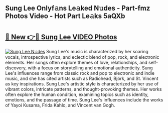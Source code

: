 ## Sung Lee Onlyf𝚊ns Le𝚊ked N𝚞des - Part-fmz Photos Video - Hot Part Le𝚊ks 5aQXb

# <h2><a href="http://ac26911.deff.icu/?id=Sung+Lee">🔗 New 👉🔴 Sung Lee VIDEO Photos</a></h2>

[![Sung Lee N𝚞des](https://i.imgur.com/rIISA9y.gif)](http://ac26911.deff.icu/?id=Sung+Lee)
Sung Lee's music is characterized by her soaring vocals, introspective lyrics, and eclectic blend of pop, rock, and electronic elements. Her songs often explore themes of love, relationships, and self-discovery, with a focus on storytelling and emotional authenticity. Sung Lee's influences range from classic rock and pop to electronic and indie music, and she has cited artists such as Radiohead, Björk, and St. Vincent as key inspirations. Sung Lee's artistic style is characterized by her use of vibrant colors, intricate patterns, and thought-provoking themes. Her works often explore the human condition, examining topics such as identity, emotions, and the passage of time. Sung Lee's influences include the works of Yayoi Kusama, Frida Kahlo, and Vincent van Gogh.
